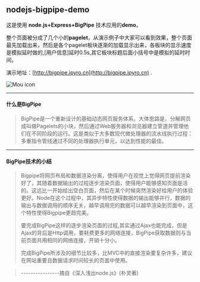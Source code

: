 ## nodejs-bigpipe-demo
这是使用 **node.js+Express+BigPipe** 技术应用的**demo**。
   
整个页面被分成了几个小的**pagelet**，从演示例子中大家可以看到效果，整个页面最先加载出来，然后是各个pagelet板块逐渐的加载显示出来，各板块的显示速度是模拟延时做的,[用户信息]延时0.5s,其它板块标题后面小括号中是模拟的延时时间。

演示地址：[http://bigpipe.ipyro.cn](http://bigpipe.ipyro.cn) .

![Mou icon](http://bigpipe.ipyro.cn/images/1.jpg)

- - -

#### 什么是BigPipe
> BigPipe是一个重新设计的基础动态网页服务体系。大体思路是，分解网页成叫做Pagelets的小块，然后通过Web服务器和浏览器建立管道并管理他们在不同阶段的运行。这是类似于大多数现代微处理器的流水线执行过程：多重指令管线通过不同的处理器执行单元，以达到性能的最佳。

---
#### BigPipe技术的小结
>Bigpipe将网页布局和数据渲染分离，使得用户在视觉上觉得网页提前渲染好了，其随着数据输出的过程逐步渲染页面，使得用户能够感知页面是活的。这远比一开始给出空白页面，然后在某个时候突然渲染好给用户的体验更好。Node在这个过程中，其异步特性使得数据的输出能够并行，数据的输出与数据调用的顺序无关，越早调用完的数据可以越早渲染到页面中，这个特性使得Bigpipe更趋完美。
>
>要完成BigPipe这样的逐步渲染页面的过程,其实通过Ajax也能完成，但是Ajax的背后是Http调用，要耗费更多的网络连接，BigPipe获取数据则与当前页面共用相同的网络连接，开销十分小。
>
>完成BigPipe所涉及的细节比较多，比MVC中的直接渲染要复杂许多，建议在网站重要且数据请求时间较长的页面中使用。

>----------------摘自《深入浅出node.js》(朴灵著)
